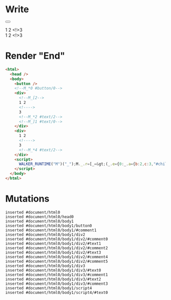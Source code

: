 # Write
  <button></button><!--M_*0 #button/0--><div><!--M_[2-->1 2 <!>3<!--M_*2 #text/2--><!--M_]1 #text/0--></div><div>1 2 <!>3<!--M_*4 #text/2--></div><script>WALKER_RUNTIME("M")("_");M._.r=[_=>(_.e={0:_.a={b:2,c:3,"#childScope/1":_.c={"#text/0!":_.b={}}},1:_.c,2:_.b,3:_.d={_:_.a},4:{_:_.d}},_.b._=_.a,_.c["#text/0("]=_._["__tests__/template.marko_1_renderer"](_.a),_.e),2,"__tests__/template.marko_1_c/subscriber",4,"__tests__/template.marko_3_c/subscriber",0,"__tests__/template.marko_0",0];M._.w()</script>


# Render "End"
```html
<html>
  <head />
  <body>
    <button />
    <!--M_*0 #button/0-->
    <div>
      <!--M_[2-->
      1 2 
      <!---->
      3
      <!--M_*2 #text/2-->
      <!--M_]1 #text/0-->
    </div>
    <div>
      1 2 
      <!---->
      3
      <!--M_*4 #text/2-->
    </div>
    <script>
      WALKER_RUNTIME("M")("_");M._.r=[_=&gt;(_.e={0:_.a={b:2,c:3,"#childScope/1":_.c={"#text/0!":_.b={}}},1:_.c,2:_.b,3:_.d={_:_.a},4:{_:_.d}},_.b._=_.a,_.c["#text/0("]=_._["__tests__/template.marko_1_renderer"](_.a),_.e),2,"__tests__/template.marko_1_c/subscriber",4,"__tests__/template.marko_3_c/subscriber",0,"__tests__/template.marko_0",0];M._.w()
    </script>
  </body>
</html>
```

# Mutations
```
inserted #document/html0
inserted #document/html0/head0
inserted #document/html0/body1
inserted #document/html0/body1/button0
inserted #document/html0/body1/#comment1
inserted #document/html0/body1/div2
inserted #document/html0/body1/div2/#comment0
inserted #document/html0/body1/div2/#text1
inserted #document/html0/body1/div2/#comment2
inserted #document/html0/body1/div2/#text3
inserted #document/html0/body1/div2/#comment4
inserted #document/html0/body1/div2/#comment5
inserted #document/html0/body1/div3
inserted #document/html0/body1/div3/#text0
inserted #document/html0/body1/div3/#comment1
inserted #document/html0/body1/div3/#text2
inserted #document/html0/body1/div3/#comment3
inserted #document/html0/body1/script4
inserted #document/html0/body1/script4/#text0
```